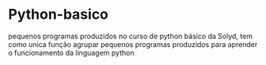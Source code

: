 # Python-basico
pequenos programas produzidos no curso de python básico da Solyd,
tem como unica função agrupar pequenos programas produzidos para aprender o funcionamento da linguagem python
